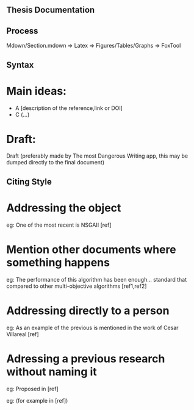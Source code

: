Thesis Documentation
--------------------

Process
----

Mdown/Section.mdown => Latex => Figures/Tables/Graphs => FoxTool


Syntax
----

# Main ideas:
- A [description of the reference,link or DOI]
- C (...) <!-- Means, fill later -->

# Draft:

Draft (preferably made by The most Dangerous Writing app, this may be dumped directly to the final document)


Citing Style
----

# Addressing the object

eg: One of the most recent is NSGAII [ref]

# Mention other documents where something happens

eg: The performance of this algorithm has been enough... standard that compared to other multi-objective algorithms [ref1,ref2]

# Addressing directly to a person 

eg: As an example of the previous is mentioned in the work of Cesar Villareal [ref]

# Adressing a previous research without naming it

eg: Proposed in [ref]

eg: (for example in [ref])